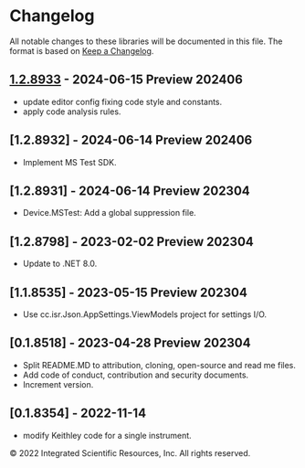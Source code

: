 # Changelog
All notable changes to these libraries will be documented in this file.
The format is based on [Keep a Changelog].

## [1.2.8933] - 2024-06-15 Preview 202406
* update editor config fixing code style and constants.
* apply code analysis rules.

## [1.2.8932] - 2024-06-14 Preview 202406
* Implement MS Test SDK.

## [1.2.8931] - 2024-06-14 Preview 202304
* Device.MSTest: Add a global suppression file.

## [1.2.8798] - 2023-02-02 Preview 202304
* Update to .NET 8.0.

## [1.1.8535] - 2023-05-15 Preview 202304
* Use cc.isr.Json.AppSettings.ViewModels project for settings I/O.

## [0.1.8518] - 2023-04-28 Preview 202304
* Split README.MD to attribution, cloning, open-source and read me files.
* Add code of conduct, contribution and security documents.
* Increment version.


## [0.1.8354] - 2022-11-14
* modify Keithley code for a single instrument.

&copy;  2022 Integrated Scientific Resources, Inc. All rights reserved.

[1.2.8933]: https://github.com/ATECoder/dn.vi.tcp
[Keep a Changelog]: (https://keepachangelog.com/en/1.0.0/)
